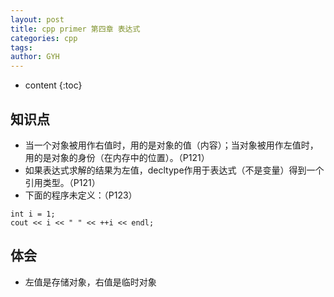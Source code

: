 ```yaml
---
layout: post
title: cpp primer 第四章 表达式
categories: cpp
tags: 
author: GYH
---
```


* content
{:toc}

## 知识点

- 当一个对象被用作右值时，用的是对象的值（内容）；当对象被用作左值时，用的是对象的身份（在内存中的位置）。（P121）
- 如果表达式求解的结果为左值，decltype作用于表达式（不是变量）得到一个引用类型。（P121）
- 下面的程序未定义：（P123）

```
int i = 1;
cout << i << " " << ++i << endl;
```

## 体会

- 左值是存储对象，右值是临时对象